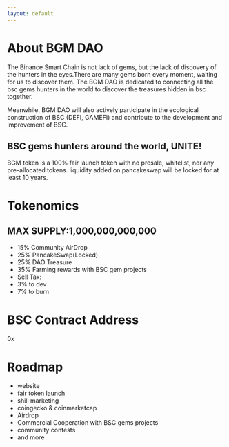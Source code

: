 ```yaml
---
layout: default
---
```



# About BGM DAO

The Binance Smart Chain is not lack of gems, but the lack of discovery of the hunters in the eyes.There are many gems born every moment, waiting for us to discover them. The BGM DAO is dedicated to connecting all the bsc gems hunters in the world to discover the treasures hidden in bsc together.

Meanwhile, BGM DAO will also actively participate in the ecological construction of BSC (DEFI, GAMEFI) and contribute to the development and improvement of BSC.


## BSC gems hunters around the world, UNITE! 

BGM token is a 100% fair launch token with no presale, whitelist, nor any pre-allocated tokens. liquidity added on pancakeswap will be locked for at least 10 years.

# Tokenomics

## MAX SUPPLY:1,000,000,000,000

 - 15% Community AirDrop
 - 25% PancakeSwap(Locked)
 - 25% DAO Treasure
 - 35% Farming rewards with BSC gem projects
 - Sell Tax: 
  - 3% to dev
  - 7% to burn


# BSC Contract Address
0x

# Roadmap


- website
- fair token launch
- shill marketing
- coingecko & coinmarketcap
- Airdrop 
- Commercial Cooperation with BSC gems projects
- community contests
- and more

